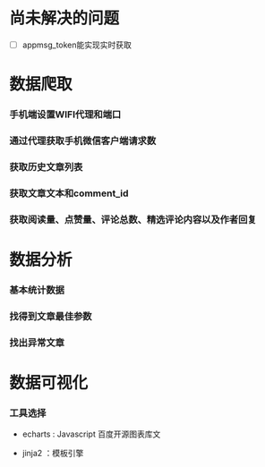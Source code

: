 # 尚未解决的问题

- [ ] appmsg_token能实现实时获取

# 数据爬取

### 手机端设置WIFI代理和端口

### 通过代理获取手机微信客户端请求数

### 获取历史文章列表

### 获取文章文本和comment_id

### 获取阅读量、点赞量、评论总数、精选评论内容以及作者回复

# 数据分析

### 基本统计数据

### 找得到文章最佳参数

### 找出异常文章

# 数据可视化

### 工具选择

- echarts : Javascript 百度开源图表库文

- jinja2 ：模板引擎

